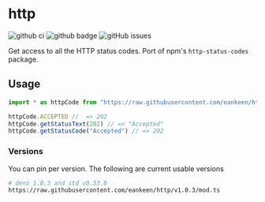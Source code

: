# http

![github ci](https://github.com/eankeen/http/workflows/Test%20CI/badge.svg?branch=master) ![github badge](https://img.shields.io/github/license/eankeen/http) ![gitHub issues](https://img.shields.io/github/issues/eankeen/http)

Get access to all the HTTP status codes. Port of npm's `http-status-codes` package.

## Usage

```ts
import * as httpCode from "https://raw.githubusercontent.com/eankeen/http/dev/mod.ts"

httpCode.ACCEPTED //  => 202
httpCode.getStatusText(202) // => "Accepted"
httpCode.getStatusCode("Accepted") // => 202
```

### Versions

You can pin per version. The following are current usable versions

```sh
# deno 1.0.3 and std v0.53.0
https://raw.githubusercontent.com/eankeen/http/v1.0.3/mod.ts
```
